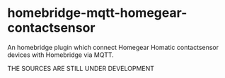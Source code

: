 # homebridge-mqtt-homegear-contactsensor
An homebridge plugin which connect Homegear Homatic contactsensor devices with Homebridge via MQTT.

THE SOURCES ARE STILL UNDER DEVELOPMENT



